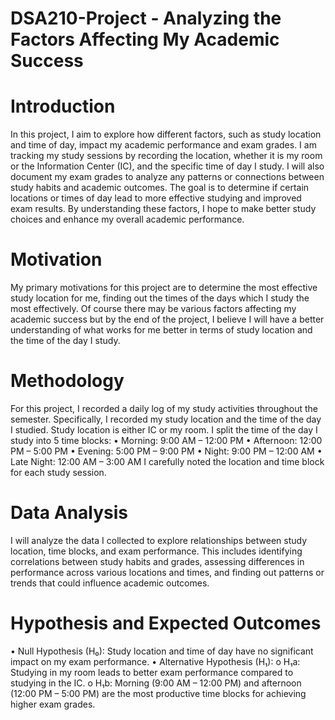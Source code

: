 # DSA210-Project - Analyzing the Factors Affecting My Academic Success
# Introduction
In this project, I aim to explore how different factors, such as study location and time of day, impact my academic performance and exam grades. I am tracking my study sessions by recording the location, whether it is my room or the Information Center (IC), and the specific time of day I study. I will also document my exam grades to analyze any patterns or connections between study habits and academic outcomes. The goal is to determine if certain locations or times of day lead to more effective studying and improved exam results. By understanding these factors, I hope to make better study choices and enhance my overall academic performance.
# Motivation
My primary motivations for this project are to determine the most effective study location for me, finding out the times of the days which I study the most effectively. Of course there may be various factors affecting my academic success but by the end of the project, I believe I will have a better understanding of what works for me better in terms of study location and the time of the day I study.
# Methodology
For this project, I recorded a daily log of my study activities throughout the semester. Specifically, I recorded my study location and the time of the day I studied. 
Study location is either IC or my room. 
I split the time of the day I study into 5 time blocks:
•	Morning: 9:00 AM – 12:00 PM
•	Afternoon: 12:00 PM – 5:00 PM
•	Evening: 5:00 PM – 9:00 PM
•	Night: 9:00 PM – 12:00 AM
•	Late Night: 12:00 AM – 3:00 AM
I carefully noted the location and time block for each study session.
# Data Analysis
I will analyze the data I collected to explore relationships between study location, time blocks, and exam performance. This includes identifying correlations between study habits and grades, assessing differences in performance across various locations and times, and finding out patterns or trends that could influence academic outcomes.
# Hypothesis and Expected Outcomes
•	Null Hypothesis (H₀): Study location and time of day have no significant impact on my exam performance.
•	Alternative Hypothesis (H₁):
o	H₁a: Studying in my room leads to better exam performance compared to studying in the IC.
o	H₁b: Morning (9:00 AM – 12:00 PM) and afternoon (12:00 PM – 5:00 PM) are the most productive time blocks for achieving higher exam grades.

